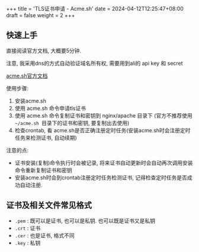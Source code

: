 +++
title = 'TLS证书申请 - Acme.sh'
date = 2024-04-12T12:25:47+08:00
draft = false
weight = 2
+++



## 快速上手

直接阅读官方文档, 大概要5分钟.

注意, 我采用dns的方式自动验证域名所有权, 需要用到ali的 api key 和 secret

[acme.sh官方文档](https://github.com/acmesh-official/acme.sh/wiki/%E8%AF%B4%E6%98%8E)



使用步骤:

1. 安装acme.sh
2. 使用 acme.sh 命令申请tls证书
3. 使用 acme.sh 命令复制证书和密钥到 nginx/apache 目录下 (官方不推荐使用 `~/acme.sh `目录下的证书和密钥, 要复制出去使用)
4. 检查crontab, 看 acme.sh是否正确注册定时任务(安装acme.sh时会注册定时任务来检测证书, 自动续期)



注意的点:

* 证书安装(复制)命令执行时会被记录, 将来证书自动更新时会自动再次调用安装命令重新复制证书和密钥
* 安装acme.sh时会到crontab注册定时任务检测证书, 记得检查定时任务是否成功自动注册.



## 证书及相关文件常见格式



* `.pem` : 既可以是证书, 也可以是私钥. 也可以既是证书又是私钥
* `.crt` : 证书
* `.cer` : 也是证书, 格式不同
* `.key` : 私钥

